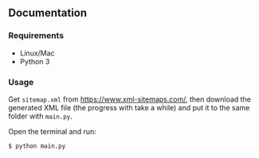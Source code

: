 ## Documentation

### Requirements
- Linux/Mac
- Python 3

### Usage
Get `sitemap.xml` from https://www.xml-sitemaps.com/, then download the generated XML file (the progress with take a while) and put it to the same folder with `main.py`.

Open the terminal and run:
```
$ python main.py
```
